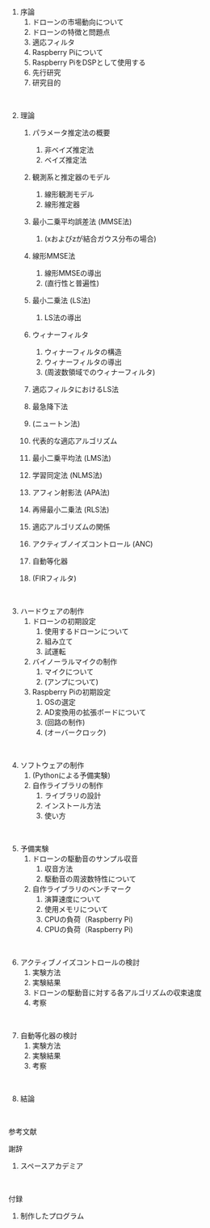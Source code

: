 

1. 序論
   1. ドローンの市場動向について
   2. ドローンの特徴と問題点
   3. 適応フィルタ
   4. Raspberry Piについて
   4. Raspberry PiをDSPとして使用する
   5. 先行研究
   6. 研究目的

<br>

2. 理論
   1. パラメータ推定法の概要
      1. 非ベイズ推定法
      2. ベイズ推定法
   2. 観測系と推定器のモデル
      1. 線形観測モデル
      2. 線形推定器
   3. 最小二乗平均誤差法 (MMSE法) 
      1. (xおよびzが結合ガウス分布の場合)
   4. 線形MMSE法
      1. 線形MMSEの導出
      2. (直行性と普遍性)
   5. 最小二乗法 (LS法)
      1. LS法の導出
   6. ウィナーフィルタ
      1. ウィナーフィルタの構造
      2. ウィナーフィルタの導出
      3. (周波数領域でのウィナーフィルタ)
   7. 適応フィルタにおけるLS法
   8. 最急降下法
   9. (ニュートン法)
   10. 代表的な適応アルゴリズム
      1.  最小二乗平均法 (LMS法)
      2.  学習同定法 (NLMS法)
      3.  アフィン射影法 (APA法)
      4.  再帰最小二乗法 (RLS法)
   11. 適応アルゴリズムの関係
   12. アクティブノイズコントロール (ANC)
   13. 自動等化器

   14. (FIRフィルタ)

<br>

3. ハードウェアの制作
   1. ドローンの初期設定
      1. 使用するドローンについて
      2. 組み立て
      3. 試運転
   2. バイノーラルマイクの制作
      1. マイクについて
      2. (アンプについて)
   3. Raspberry Piの初期設定
      1. OSの選定
      2. AD変換用の拡張ボードについて
      3. (回路の制作)
      4. (オーバークロック)

<br>

4. ソフトウェアの制作
   1. (Pythonによる予備実験)
   2. 自作ライブラリの制作
      1. ライブラリの設計
      2. インストール方法
      3. 使い方

<br>

5. 予備実験
   1. ドローンの駆動音のサンプル収音
      1. 収音方法
      2. 駆動音の周波数特性について
   2. 自作ライブラリのベンチマーク
      1. 演算速度について
      2. 使用メモリについて
      3. CPUの負荷（Raspberry Pi)
      3. CPUの負荷（Raspberry Pi)

<br>
      
6. アクティブノイズコントロールの検討
   1. 実験方法
   2. 実験結果
   3. ドローンの駆動音に対する各アルゴリズムの収束速度
   4. 考察

<br>

7. 自動等化器の検討
   1. 実験方法
   2. 実験結果
   3. 考察

<br>

8. 結論

<br>

参考文献
<br>

謝辞
   1. スペースアカデミア
<br>

付録
   1. 制作したプログラム
